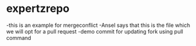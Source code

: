 # expertzrepo
-this is an example for mergeconflict
-Ansel says that this is the file which we will opt for a pull request
-demo commit for updating fork using pull command
